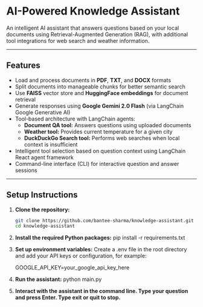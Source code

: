 # AI-Powered Knowledge Assistant

An intelligent AI assistant that answers questions based on your local documents using Retrieval-Augmented Generation (RAG), with additional tool integrations for web search and weather information.

---

## Features

- Load and process documents in **PDF**, **TXT**, and **DOCX** formats
- Split documents into manageable chunks for better semantic search
- Use **FAISS** vector store and **HuggingFace embeddings** for document retrieval
- Generate responses using **Google Gemini 2.0 Flash** (via LangChain Google Generative AI)
- Tool-based architecture with LangChain agents:
  - **Document QA tool:** Answers questions using uploaded documents
  - **Weather tool:** Provides current temperature for a given city
  - **DuckDuckGo Search tool:** Performs web searches when local context is insufficient
- Intelligent tool selection based on question context using LangChain React agent framework
- Command-line interface (CLI) for interactive question and answer sessions

---

## Setup Instructions

1. **Clone the repository:**

   ```bash
   git clone https://github.com/bantee-sharma/knowledge-assistant.git
   cd knowledge-assistant

2. **Install the required Python packages:**
    pip install -r requirements.txt

3. **Set up environment variables:**
   Create a .env file in the root directory and add your API keys or configuration, for example:

   GOOGLE_API_KEY=your_google_api_key_here

4. **Run the assistant:**
   python main.py

5. **Interact with the assistant in the command line. Type your question and press Enter. Type exit or quit to stop.**
   



